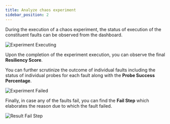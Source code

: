 ```yaml
---
title: Analyze chaos experiment
sidebar_position: 2
---
```


During the execution of a chaos experiment, the status of execution of the constituent faults can be observed from the dashboard. 

![Experiment Executing](./static/analyze-chaos-experiment/experiment-executing.png)

Upon the completion of the experiment execution, you can observe the final **Resiliency Score**. 

You can further scrutinize the outcome of individual faults including the status of individual probes for each fault along with the **Probe Success Percentage**.

![Experiment Failed](./static/analyze-chaos-experiment/experiment-failed.png)

Finally, in case any of the faults fail, you can find the **Fail Step** which elaborates the reason due to which the fault failed.

![Result Fail Step](./static/analyze-chaos-experiment/result-fail-step.png)
